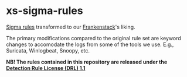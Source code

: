 # xs-sigma-rules

[Sigma rules](https://github.com/SigmaHQ/sigma) transformed to our [Frankenstack](https://github.com/ccdcoe/frankenstack)'s liking.

The primary modifications compared to the original rule set are keyword changes to accomodate the logs from some of the tools we use. E.g., Suricata, Winlogbeat, Snoopy, etc.

**NB! The rules contained in this repository are released under the [Detection Rule License (DRL) 1.1](https://raw.githubusercontent.com/ccdcoe/xs-sigma-rules/main/LICENSE)**
